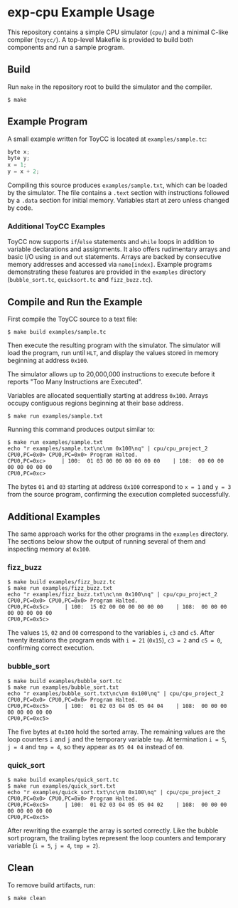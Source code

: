 # exp-cpu Example Usage

This repository contains a simple CPU simulator (`cpu/`) and a minimal C-like compiler (`toycc/`). A top-level Makefile is provided to build both components and run a sample program.

## Build

Run `make` in the repository root to build the simulator and the compiler.

```
$ make
```

## Example Program

A small example written for ToyCC is located at `examples/sample.tc`:

```c
byte x;
byte y;
x = 1;
y = x + 2;
```

Compiling this source produces `examples/sample.txt`, which can be loaded by the simulator. The file contains a `.text` section with instructions followed by a `.data` section for initial memory. Variables start at zero unless changed by code.

### Additional ToyCC Examples

ToyCC now supports `if`/`else` statements and `while` loops in addition to
variable declarations and assignments. It also offers rudimentary arrays and
basic I/O using `in` and `out` statements. Arrays are backed by consecutive
memory addresses and accessed via `name[index]`. Example programs demonstrating
these features are provided in the `examples` directory (`bubble_sort.tc`,
`quicksort.tc` and `fizz_buzz.tc`).

## Compile and Run the Example

First compile the ToyCC source to a text file:

```
$ make build examples/sample.tc
```

Then execute the resulting program with the simulator. The simulator will load the program, run until `HLT`, and display the values stored in memory beginning at address `0x100`.

The simulator allows up to 20,000,000 instructions to execute before it reports "Too Many Instructions are Executed".

Variables are allocated sequentially starting at address `0x100`. Arrays occupy contiguous regions beginning at their base address.

```
$ make run examples/sample.txt
```

Running this command produces output similar to:

```
$ make run examples/sample.txt
echo "r examples/sample.txt\nc\nm 0x100\nq" | cpu/cpu_project_2
CPU0,PC=0x0> CPU0,PC=0x0> Program Halted.
CPU0,PC=0xc>     | 100:  01 03 00 00 00 00 00 00    | 108:  00 00 00 00 00 00 00 00
CPU0,PC=0xc>
```

The bytes `01` and `03` starting at address `0x100` correspond to `x = 1` and
`y = 3` from the source program, confirming the execution completed
successfully.

## Additional Examples

The same approach works for the other programs in the `examples` directory.
The sections below show the output of running several of them and inspecting
memory at `0x100`.

### fizz\_buzz

```
$ make build examples/fizz_buzz.tc
$ make run examples/fizz_buzz.txt
echo "r examples/fizz_buzz.txt\nc\nm 0x100\nq" | cpu/cpu_project_2
CPU0,PC=0x0> CPU0,PC=0x0> Program Halted.
CPU0,PC=0x5c>     | 100:  15 02 00 00 00 00 00 00    | 108:  00 00 00 00 00 00 00 00
CPU0,PC=0x5c>
```

The values `15`, `02` and `00` correspond to the variables `i`, `c3` and `c5`. After twenty iterations the program ends with `i = 21` (`0x15`), `c3 = 2` and `c5 = 0`, confirming correct execution.


### bubble\_sort

```
$ make build examples/bubble_sort.tc
$ make run examples/bubble_sort.txt
echo "r examples/bubble_sort.txt\nc\nm 0x100\nq" | cpu/cpu_project_2
CPU0,PC=0x0> CPU0,PC=0x0> Program Halted.
CPU0,PC=0xc5>     | 100:  01 02 03 04 05 05 04 04    | 108:  00 00 00 00 00 00 00 00
CPU0,PC=0xc5>
```

The five bytes at `0x100` hold the sorted array.  The remaining values
are the loop counters `i` and `j` and the temporary variable `tmp`.  At
termination `i = 5`, `j = 4` and `tmp = 4`, so they appear as `05 04 04`
instead of `00`.


### quick\_sort

```
$ make build examples/quick_sort.tc
$ make run examples/quick_sort.txt
echo "r examples/quick_sort.txt\nc\nm 0x100\nq" | cpu/cpu_project_2
CPU0,PC=0x0> CPU0,PC=0x0> Program Halted.
CPU0,PC=0xc5>     | 100:  01 02 03 04 05 05 04 02    | 108:  00 00 00 00 00 00 00 00
CPU0,PC=0xc5>
```

After rewriting the example the array is sorted correctly.  Like the
bubble sort program, the trailing bytes represent the loop counters and
temporary variable (`i = 5`, `j = 4`, `tmp = 2`).


## Clean

To remove build artifacts, run:

```
$ make clean
```
